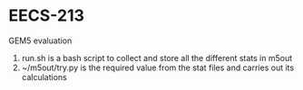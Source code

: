 # EECS-213
GEM5 evaluation

1) run.sh is a bash script to collect and store all the different stats in m5out
2) ~/m5out/try.py is the required value from the stat files and carries out its calculations 
